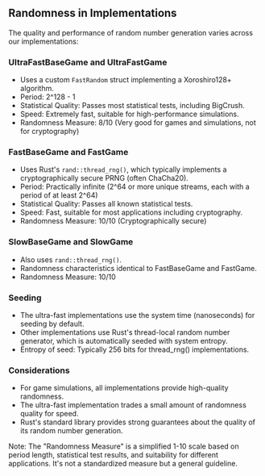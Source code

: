 ## Randomness in Implementations

The quality and performance of random number generation varies across our implementations:

### UltraFastBaseGame and UltraFastGame
- Uses a custom `FastRandom` struct implementing a Xoroshiro128+ algorithm.
- Period: 2^128 - 1
- Statistical Quality: Passes most statistical tests, including BigCrush.
- Speed: Extremely fast, suitable for high-performance simulations.
- Randomness Measure: 8/10 (Very good for games and simulations, not for cryptography)

### FastBaseGame and FastGame
- Uses Rust's `rand::thread_rng()`, which typically implements a cryptographically secure PRNG (often ChaCha20).
- Period: Practically infinite (2^64 or more unique streams, each with a period of at least 2^64)
- Statistical Quality: Passes all known statistical tests.
- Speed: Fast, suitable for most applications including cryptography.
- Randomness Measure: 10/10 (Cryptographically secure)

### SlowBaseGame and SlowGame
- Also uses `rand::thread_rng()`.
- Randomness characteristics identical to FastBaseGame and FastGame.
- Randomness Measure: 10/10

### Seeding
- The ultra-fast implementations use the system time (nanoseconds) for seeding by default.
- Other implementations use Rust's thread-local random number generator, which is automatically seeded with system entropy.
- Entropy of seed: Typically 256 bits for thread_rng() implementations.

### Considerations
- For game simulations, all implementations provide high-quality randomness.
- The ultra-fast implementation trades a small amount of randomness quality for speed.
- Rust's standard library provides strong guarantees about the quality of its random number generation.

Note: The "Randomness Measure" is a simplified 1-10 scale based on period length, statistical test results, and suitability for different applications. It's not a standardized measure but a general guideline.
